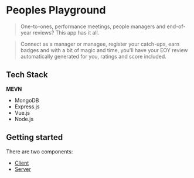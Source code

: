 # Peoples Playground

> One-to-ones, performance meetings, people managers and end-of-year reviews? This app has it all.

> Connect as a manager or managee, register your catch-ups, earn badges and with a bit of magic and time, you'll have your EOY review automatically generated for you, ratings and score included.

## Tech Stack
**MEVN**
* MongoDB
* Express.js
* Vue.js
* Node.js

## Getting started
There are two components:
* [Client](client/)
* [Server](server/)